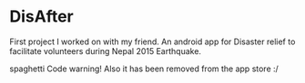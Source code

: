 # DisAfter

First project I worked on with my friend.
An android app for Disaster relief to facilitate volunteers during Nepal 2015 Earthquake.

spaghetti Code warning!
Also it has been removed from the app store :/ 
